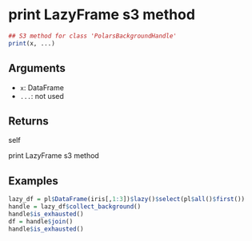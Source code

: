 # print LazyFrame s3 method

```r
## S3 method for class 'PolarsBackgroundHandle'
print(x, ...)
```

## Arguments

- `x`: DataFrame
- `...`: not used

## Returns

self

print LazyFrame s3 method

## Examples

```r
lazy_df = pl$DataFrame(iris[,1:3])$lazy()$select(pl$all()$first())
handle = lazy_df$collect_background()
handle$is_exhausted()
df = handle$join()
handle$is_exhausted()
```
